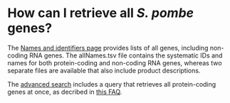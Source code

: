 # How can I retrieve all *S. pombe* genes?
<!-- pombase_categories: Genome statistics and lists,Finding data -->

The [Names and identifiers page](/downloads/names-and-identifiers)
provides lists of all genes, including non-coding RNA genes. The
allNames.tsv file contains the systematic IDs and names for both
protein-coding and non-coding RNA genes, whereas two separate files
are available that also include product descriptions.

The [advanced search](/query) includes a query that retrieves all
protein-coding genes at once, as decribed in 
[this FAQ](/faq/how-can-i-retrieve-all-s.-pombe-protein-coding-genes).

<!--
Query link: [All genes](/spombe/query/builder?filter=37&value=%5B%7B%22param%22:%7B%22filter_1%22:%7B%22filter%22:%2235%22%7D%7D,%22filter_count%22:%221%22%7D%5D) 
-->

